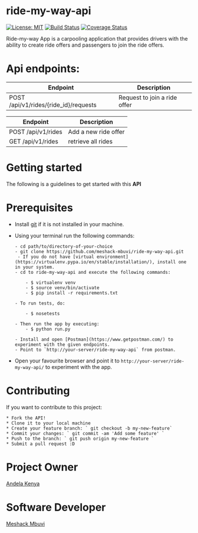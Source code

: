 # ride-my-way-api
[![License: MIT](https://img.shields.io/badge/License-MIT-yellow.svg)](https://opensource.org/licenses/MIT) [![Build Status](https://travis-ci.org/meshack-mbuvi/ride-my-way-api.svg?branch=master)](https://travis-ci.org/meshack-mbuvi/ride-my-way-api) [![Coverage Status](https://coveralls.io/repos/github/meshack-mbuvi/ride-my-way-api/badge.svg?branch=master)](https://coveralls.io/github/meshack-mbuvi/ride-my-way-api?branch=master)

Ride-my-way App is a carpooling application that provides drivers with the ability to create ride offers and passengers to join the ride offers.

# Api endpoints:
| Endpoint | Description |
| --- | --- |
| POST /api/v1/rides/{ride_id}/requests | Request to join a ride offer

| Endpoint | Description |
| --- | --- |
| POST /api/v1/rides | Add a new ride offer
| GET /api/v1/rides | retrieve all rides


# Getting started
The following is a guidelines to get started with this **API**

# Prerequisites
* Install [git](https://gist.github.com/derhuerst/1b15ff4652a867391f03) if it is not installed in your machine.
* Using your terminal run the following commands:
    ```
    - cd path/to/directory-of-your-choice
    - git clone https://github.com/meshack-mbuvi/ride-my-way-api.git
	 - If you do not have [virtual environment](https://virtualenv.pypa.io/en/stable/installation/), install one in your system.
   - cd to ride-my-way-api and execute the following commands:
        
        - $ virtualenv venv 
        - $ source venv/bin/activate
        - $ pip install -r requirements.txt
        
   - To run tests, do:
   
        - $ nosetests
   
   - Then run the app by executing:
        - $ python run.py
        
   - Install and open [Postman](https://www.getpostman.com/) to experiment with the given endpoints.
   - Point to `http://your-server/ride-my-way-api` from postman.
    ```

* Open your favourite browser and point it to ` http://your-server/ride-my-way-api/ ` to experiment with the app.

# Contributing
If you want to contribute to this project:

    * Fork the API!
    * Clone it to your local machine
    * Create your feature branch: ` git checkout -b my-new-feature`
    * Commit your changes: ` git commit -am 'Add some feature' `
    * Push to the branch: ` git push origin my-new-feature `
    * Submit a pull request :D

# Project Owner
   [Andela Kenya](https://www.andela.com/about-us/)

# Software Developer
   [Meshack Mbuvi](https://www.github.com/meshack-mbuvi)



